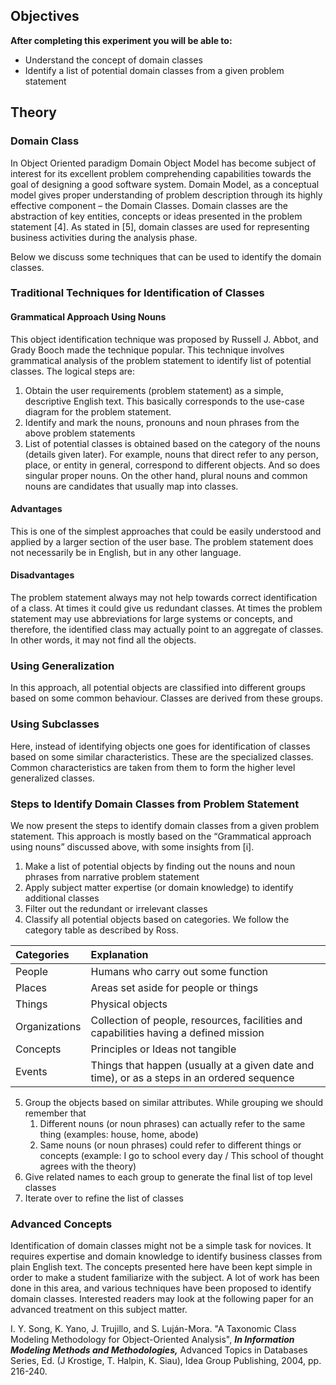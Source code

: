 ## Objectives

**After completing this experiment you will be able to:**

- Understand the concept of domain classes
- Identify a list of potential domain classes from a given problem statement

 
## Theory

### Domain Class
In Object Oriented paradigm Domain Object Model has become subject of interest for its excellent problem comprehending capabilities towards the goal of designing a good software system. Domain Model, as a conceptual model gives proper understanding of problem description through its highly effective component – the Domain Classes. Domain classes are the abstraction of key entities, concepts or ideas presented in the problem statement [4]. As stated in [5], domain classes are used for representing business activities during the analysis phase.

Below we discuss some techniques that can be used to identify the domain classes.

### Traditional Techniques for Identification of Classes

#### **Grammatical Approach Using Nouns**
This object identification technique was proposed by Russell J. Abbot, and Grady Booch made the technique popular. This technique involves grammatical analysis of the problem statement to identify list of potential classes. The logical steps are:

1. Obtain the user requirements (problem statement) as a simple, descriptive English text. This basically corresponds to the use-case diagram for the problem statement.
2. Identify and mark the nouns, pronouns and noun phrases from the above problem statements
3. List of potential classes is obtained based on the category of the nouns (details given later). For example, nouns that direct refer to any person, place, or entity in general, correspond to different objects. And so does singular proper nouns. On the other hand, plural nouns and common nouns are candidates that usually map into classes.

#### **Advantages**
This is one of the simplest approaches that could be easily understood and applied by a larger section of the user base. The problem statement does not necessarily be in English, but in any other language.

#### **Disadvantages**
The problem statement always may not help towards correct identification of a class. At times it could give us redundant classes. At times the problem statement may use abbreviations for large systems or concepts, and therefore, the identified class may actually point to an aggregate of classes. In other words, it may not find all the objects.

### Using Generalization
In this approach, all potential objects are classified into different groups based on some common behaviour. Classes are derived from these groups.

### Using Subclasses
Here, instead of identifying objects one goes for identification of classes based on some similar characteristics. These are the specialized classes. Common characteristics are taken from them to form the higher level generalized classes.

### Steps to Identify Domain Classes from Problem Statement
We now present the steps to identify domain classes from a given problem statement. This approach is mostly based on the “Grammatical approach using nouns” discussed above, with some insights from [i].

1. Make a list of potential objects by finding out the nouns and noun phrases from narrative problem statement
2. Apply subject matter expertise (or domain knowledge) to identify additional classes
3. Filter out the redundant or irrelevant classes
4. Classify all potential objects based on categories. We follow the category table as described by Ross. 


 Categories|	Explanation
 :--|:--|
 People|	Humans who carry out some function
 Places|	Areas set aside for people or things
Things|	Physical objects
Organizations|Collection of people, resources, facilities and capabilities having a defined mission
Concepts	|Principles or Ideas not tangible
Events	|Things that happen (usually at a given date and time), or as a steps in an ordered sequence

5. Group the objects based on similar attributes. While grouping we should remember that
    1. Different nouns (or noun phrases) can actually refer to the same thing (examples: house, home, abode)
    2. Same nouns (or noun phrases) could refer to different things or concepts (example: I go to school every day / This school of thought agrees with the theory)
6. Give related names to each group to generate the final list of top level classes
7. Iterate over to refine the list of classes

### Advanced Concepts
Identification of domain classes might not be a simple task for novices. It requires expertise and domain knowledge to identify business classes from plain English text. The concepts presented here have been kept simple in order to make a student familiarize with the subject. A lot of work has been done in this area, and various techniques have been proposed to identify domain classes. Interested readers may look at the following paper for an advanced treatment on this subject matter.

I. Y. Song, K. Yano, J. Trujillo, and S. Luján-Mora. "A Taxonomic Class Modeling Methodology for Object-Oriented Analysis", ***In Information Modeling Methods and Methodologies,*** Advanced Topics in Databases Series, Ed. (J Krostige, T. Halpin, K. Siau), Idea Group Publishing, 2004, pp. 216-240.


